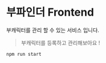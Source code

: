 # 부파인더 Frontend

부캐릭터를 관리 할 수 있는 서비스 입니다.

> 부캐릭터를 등록하고 관리해보아요 !


  ```markdown
 npm run start
  ```
